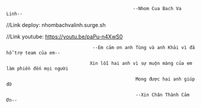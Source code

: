                                                    --Nhom Cua Bach Va Linh--

//Link deploy: nhombachvalinh.surge.sh

//Link youtube: https://youtu.be/paPu-n4XwS0

                                    --Em cảm ơn anh Tùng và anh Khải vì đã hỗ trợ team của em--

                                   Xin lỗi hai anh vì sự muộn màng của em làm phiền đến mọi người

                                                    Mong được hai anh giúp đỡ

                                                    --Xin Chân Thành Cảm Ơn--
                                
                            